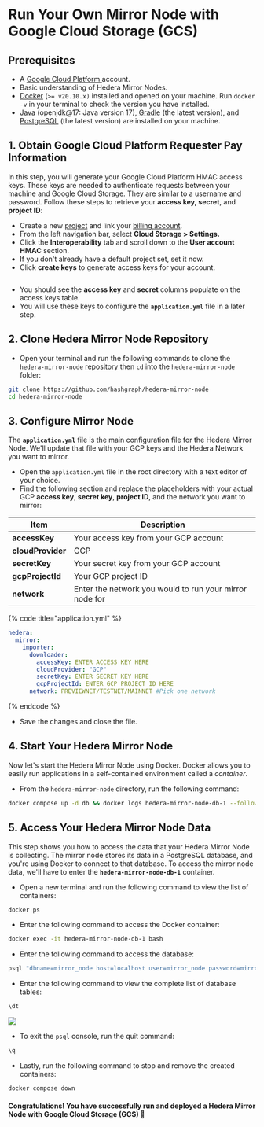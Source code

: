 # Run Your Own Mirror Node with Google Cloud Storage (GCS)

## Prerequisites

* A [Google Cloud Platform ](https://cloud.google.com/)account.
* Basic understanding of Hedera Mirror Nodes.
* [Docker](https://www.docker.com/) (`>= v20.10.x)` installed and opened on your machine. Run `docker -v` in your terminal to check the version you have installed.
* [Java](https://www.java.com/en/) (openjdk@17: Java version 17), [Gradle](https://gradle.org/install/) (the latest version), and [PostgreSQL](https://www.postgresql.org/) (the latest version) are installed on your machine.

## 1. Obtain Google Cloud Platform Requester Pay Information

In this step, you will generate your Google Cloud Platform HMAC access keys. These keys are needed to authenticate requests between your machine and Google Cloud Storage. They are similar to a username and password. Follow these steps to retrieve your **access key, secret**, and **project ID**:

* Create a new [project](https://cloud.google.com/resource-manager/docs/creating-managing-projects) and link your [billing account](https://cloud.google.com/billing/docs/how-to/manage-billing-account).
* From the left navigation bar, select **Cloud Storage > Settings.**
* Click the **Interoperability** tab and scroll down to the **User account HMAC** section.
* If you don't already have a default project set, set it now.
* Click **create keys** to generate access keys for your account.

<figure><img src="../../../.gitbook/assets/gcs%20mirror2.png" alt=""><figcaption></figcaption></figure>

* You should see the **access key** and **secret** columns populate on the access keys table.
* You will use these keys to configure the **`application.yml`** file in a later step.

## 2. Clone Hedera Mirror Node Repository

* Open your terminal and run the following commands to clone the `hedera-mirror-node` [repository](https://github.com/hashgraph/hedera-mirror-node) then `cd` into the `hedera-mirror-node` folder:

```bash
git clone https://github.com/hashgraph/hedera-mirror-node
cd hedera-mirror-node
```

## 3. Configure Mirror Node

The **`application.yml`** file is the main configuration file for the Hedera Mirror Node. We'll update that file with your GCP keys and the Hedera Network you want to mirror.

* Open the `application.yml` file in the root directory with a text editor of your choice.
* Find the following section and replace the placeholders with your actual GCP **access key**, **secret key**, **project ID**, and the network you want to mirror:

| Item              | Description                                             |
| ----------------- | ------------------------------------------------------- |
| **accessKey**     | Your access key from your GCP account                   |
| **cloudProvider** | GCP                                                     |
| **secretKey**     | Your secret key from your GCP account                   |
| **gcpProjectId**  | Your GCP project ID                                     |
| **network**       | Enter the network you would to run your mirror node for |

{% code title="application.yml" %}
```yaml
hedera:
  mirror:
    importer:
      downloader:
        accessKey: ENTER ACCESS KEY HERE
        cloudProvider: "GCP"
        secretKey: ENTER SECRET KEY HERE
        gcpProjectId: ENTER GCP PROJECT ID HERE
      network: PREVIEWNET/TESTNET/MAINNET #Pick one network
```
{% endcode %}

* Save the changes and close the file.

## 4. Start Your Hedera Mirror Node

Now let's start the Hedera Mirror Node using Docker. Docker allows you to easily run applications in a self-contained environment called a _container_.

* From the `hedera-mirror-node` directory, run the following command:

```bash
docker compose up -d db && docker logs hedera-mirror-node-db-1 --follow
```

## 5. Access Your Hedera Mirror Node Data

This step shows you how to access the data that your Hedera Mirror Node is collecting. The mirror node stores its data in a PostgreSQL database, and you're using Docker to connect to that database. To access the mirror node data, we'll have to enter the **`hedera-mirror-node-db-1`** container.

* Open a new terminal and run the following command to view the list of containers:

```bash
docker ps
```

* Enter the following command to access the Docker container:

```bash
docker exec -it hedera-mirror-node-db-1 bash
```

* Enter the following command to access the database:

```bash
psql "dbname=mirror_node host=localhost user=mirror_node password=mirror_node_pass port=5432"
```

* Enter the following command to view the complete list of database tables:

```bash
\dt
```

![](../../../.gitbook/assets/mirror-node-database-tables%20\(1\).png)

* To exit the `psql` console, run the quit command:

```bash
\q
```

* Lastly, run the following command to stop and remove the created containers:

```bash
docker compose down
```

#### Congratulations! You have successfully run and deployed a Hedera Mirror Node with Google Cloud Storage (GCS) 🚀
